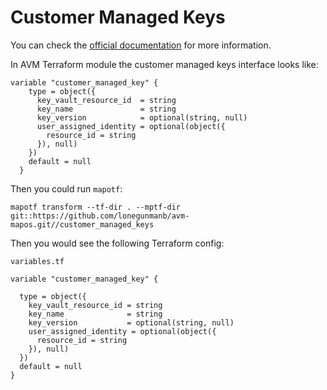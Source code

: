 # Customer Managed Keys

You can check the [official documentation](https://azure.github.io/Azure-Verified-Modules/specs/shared/interfaces/#customer-managed-keys) for more information.

In AVM Terraform module the customer managed keys interface looks like:

```hcl
variable "customer_managed_key" {
    type = object({
      key_vault_resource_id  = string
      key_name               = string
      key_version            = optional(string, null)
      user_assigned_identity = optional(object({
        resource_id = string
      }), null)
    })
    default = null
  }
```

Then you could run `mapotf`:

```Shell
mapotf transform --tf-dir . --mptf-dir git::https://github.com/lonegunmanb/avm-mapos.git//customer_managed_keys
```

Then you would see the following Terraform config:

`variables.tf`

```hcl
variable "customer_managed_key" {

  type = object({
    key_vault_resource_id = string
    key_name              = string
    key_version           = optional(string, null)
    user_assigned_identity = optional(object({
      resource_id = string
    }), null)
  })
  default = null
}
```